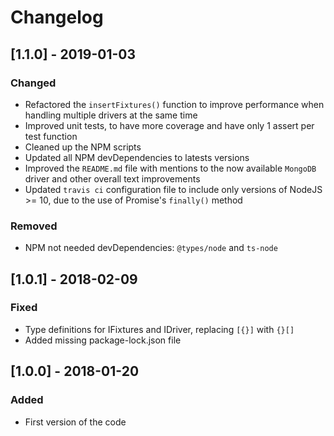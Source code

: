 # Changelog

## [1.1.0] - 2019-01-03
### Changed
- Refactored the `insertFixtures()` function to improve performance when handling multiple drivers at the same time
- Improved unit tests, to have more coverage and have only 1 assert per test function
- Cleaned up the NPM scripts
- Updated all NPM devDependencies to latests versions
- Improved the `README.md` file with mentions to the now available `MongoDB` driver and other overall text improvements
- Updated `travis ci` configuration file to include only versions of NodeJS >= 10, due to the use of Promise's `finally()` method

### Removed
- NPM not needed devDependencies: `@types/node` and `ts-node`

## [1.0.1] - 2018-02-09
### Fixed
- Type definitions for IFixtures and IDriver, replacing `[{}]` with `{}[]`
- Added missing package-lock.json file

## [1.0.0] - 2018-01-20
### Added
- First version of the code